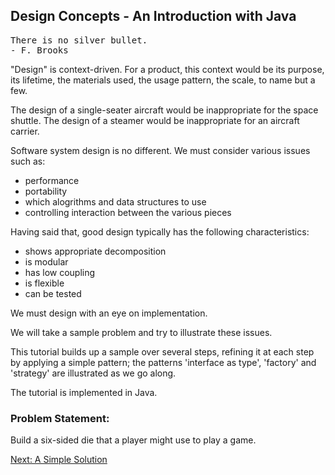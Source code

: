 ## Design Concepts - An Introduction with Java 

<pre>
There is no silver bullet.
- F. Brooks
</pre>

"Design" is context-driven. For a product, this context would be its purpose, its lifetime, the materials used, the usage pattern, the scale, to name but a few. 

The design of a single-seater aircraft would be inappropriate for the space shuttle. The design of a steamer would be inappropriate for an aircraft carrier. 

Software system design is no different. We must consider various issues 
such as: 
- performance 
- portability 
- which alogrithms and data structures to use 
- controlling interaction between the various pieces 

Having said that, good design typically has the following characteristics: 
- shows appropriate decomposition 
- is modular 
- has low coupling 
- is flexible 
- can be tested 

We must design with an eye on implementation. 
 
We will take a sample problem and try to illustrate these issues. 
 
This tutorial builds up a sample over several steps, refining it at each step by applying a simple pattern; the patterns 'interface as type', 'factory' and 'strategy' are illustrated as we go along. 
 
The tutorial is implemented in Java. 

### Problem Statement: 
Build a six-sided die that a player might use to play a game. 

[Next: A Simple Solution](Dice/1/Readme.md)